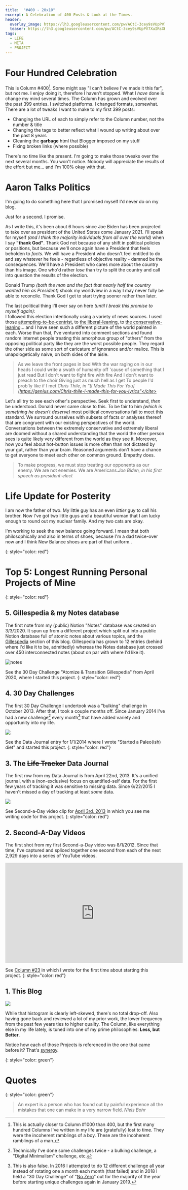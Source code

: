 ```yaml
---
title:  "#400 - 20x10"
excerpt: A Celebration of 400 Posts & Look at the Times.
header:
  overlay_image: https://lh3.googleusercontent.com/pw/ACtC-3cey9sVUpPV7XuIRsXHksw0SiY_Kk5v2i9jle7mtgaZtB7S6GY781sDPYrHKRvifgmBLfTMjAz_sjPIEi4Bi3MDiRZg8dQZ7G5gIaHVFNnz2rszwiPGmkX0tdhVo4IC6tSIpwEUdcKI0Aayy3la7NKc1w=w900
  teaser: https://lh3.googleusercontent.com/pw/ACtC-3cey9sVUpPV7XuIRsXHksw0SiY_Kk5v2i9jle7mtgaZtB7S6GY781sDPYrHKRvifgmBLfTMjAz_sjPIEi4Bi3MDiRZg8dQZ7G5gIaHVFNnz2rszwiPGmkX0tdhVo4IC6tSIpwEUdcKI0Aayy3la7NKc1w=w350
tags:
  - LIFE
  - META
  - PROJECT
---
```


# Four Hundred Celebration

This is Column #400[^1]. Some might say "I can't believe I've made it this far", but not me. I enjoy doing it, therefore I haven't stopped. What I *have* done is change my mind several times. The Column has grown and evolved over the past 399 entries. I switched platforms. I changed formats, somewhat. There are a lot of tweaks I want to make to my first 399 posts:

- Changing the URL of each to simply refer to the Column number, not the number & title
- Changing the tags to better reflect what I wound up writing about over the past 8 years
- Cleaning the **garbage** html that Blogger imposed on my stuff
- Fixing broken links (where possible)

There's no time like the present. I'm going to make those tweaks over the next several months. You won't notice. Nobody will appreciate the results of the effort but me... and I'm 100% okay with that. 

# Aaron Talks Politics

I'm going to do something here that I promised myself I'd never do on my blog.

Just for a second. I promise.

As I write this, it's been about 6 hours since Joe Biden has been projected to take over as president of the United States come January 2021. I'll speak for myself *(and I think the majority individuals from all over the world)* when I say **"thank God"**. Thank God not because of any shift in political policies or positions, but because we'll once again have a President that feels beholden to *facts*. We will have a President who doesn't feel entitled to do and say whatever he feels - regardless of objective reality - damned be the consequences. We'll have a President who cares more about the country than his image. One who'd rather *lose* than try to split the country and call into question the results of the election.

Donald Trump *(both the man and the fact that nearly half the country wanted him as President)* shook my worldview in a way I may never fully be able to reconcile. Thank God I get to start trying sooner rather than later.

The last political thing I'll ever say on here *(until I break this promise to myself again)*:   
I followed this election intentionally using a variety of news sources. I used those [attempting-to-be-centrist](https://apnews.com/), to [the liberal-leaning](https://www.msnbc.com/), to [the conservative-leaning](https://www.foxnews.com/)... and I have seen such a different picture of the world painted in each. Worse than that, I've ventured into comment sections and found random internet people treating this amorphous group of "others" from the opposing political party like they are the worst possible people. They regard the other side as some sort of caricature of ignorance and/or malice. This is unapologetically naive, on both sides of the aisle. 

> As we leave the front pages in bed
> With the war raging on in our heads
> I could write a swath of humanity off
> 'cause of something that I just read
> But I don't want to fight fire with fire
> And I don't want to preach to the choir
> Giving just as much hell as I get
> To people I'd prob'ly like if I met
> <cite>Chris Thile, in "[I Made This For You](https://genius.com/Chris-thile-i-made-this-for-you-lyrics"</cite>

Let's all try to see each other's perspective. Seek first to understand, *then* be understood. Donald never came close to this. To be fair to him *(which is something he doesn't deserve)* most political conversations fail to meet this standard. We surround ourselves with subsets of facts or analyses thereof that are congruent with our existing perspectives of the world. Conversations between the extremely conservative and extremely liberal are doomed without a shared understanding that the world the other person sees is quite likely very different from the world as they see it. Moreover, how you feel about hot-button issues is more often than not dictated by your gut, rather than your brain. Reasoned arguments don't have a chance to get everyone to meet each other on common ground. Empathy does.

> To make progress, we must stop treating our opponents as our enemy. We are not enemies. We are Americans.<cite>Joe Biden, in his first speech as president-elect</cite>

# Life Update for Posterity

I am now the father of two. My little guy has an even *littler* guy to call his brother. Now I've got two little guys and a beautiful woman that I am lucky enough to round out my nuclear family. And my two cats are okay.

I'm working to seek the new balance going forward. I mean that both philosophically and also in terms of shoes, because I'm a dad twice-over now and I think New Balance shoes are part of that uniform..

{: style="color: red"}
# Top 5: Longest Running Personal Projects of Mine
{: style="color: red"}
## 5. Gillespedia & my Notes database
The first note from my (public) Notion "Notes" database was created on 3/3/2020. It spun up from a different project which split out into a public Notion database full of atomic notes about various topics, and the [Gillespedia](https://aarongilly.com/gillespedia) section of this blog. Gillespedia has grown to 12 entries (behind where I'd like it to be, admittedly) whereas the Notes database just crossed over 450 interconnected notes (about on par with where I'd like it).

![notes](https://lh3.googleusercontent.com/pw/ACtC-3dEuF32JjkYFbSHqXBHr7illNNsum5ROiIfC783iQelHNiuuGBGVNvxKJgBjrxgznRTXK-BEJZkGF0U-2p0pstflS0R3CxNx5quZTFYI-gpntXZfnlK6GDK9RsdmUdXTZs27gybgVSXKzcAmJVs6pLnvQ=w950-h466-no?authuser=0)

See the 30 Day Challenge "Atomize & Transition Gillespedia" from April 2020, where I started this project.
{: style="color: red"}
## 4. 30 Day Challenges
The first 30 Day Challenge I undertook was a "bulking" challenge in October 2013. After that, I took a couple months off. Since January 2014 I've had a new challenge[^2] every month[^3] that have added variety and opportunity into my life.

![](https://lh3.googleusercontent.com/pw/ACtC-3dcqJY0bLzKioYlyVkJljo37QxYPAqQcjPaWUfxAr6ydMYU3jgAdjdkmitXTIEc_lAa9Iybyaj_XOWCT8yO8XazGwRJ62lpHma2l1LPxgboI2v2mvKqKpBFIpibgGkW3625zP6rhQcZKA-tSxU210yA7g=w998-h328-no?authuser=0)

See the Data Journal entry for 1/1/2014 where I wrote "Started a Paleo(ish) diet" and started this project.
{: style="color: red"}
## 3. The ~~Life Tracker~~ Data Journal
The first row from my Data Journal is from April 22nd, 2013. It's a unified journal, with a (non-exclusive) focus on quantified-self data. For the first few years of tracking it was sensitive to missing data. Since 6/22/2015 I haven't missed a day of tracking at least *some* data. 

![](https://lh3.googleusercontent.com/pw/ACtC-3edsVn9DL6J_RYshsqwGy4nwljTRWpb8kHeGiXESh1ejmCQoBFywBEV6xsOPnwhC7lViZKtO9B8cJmRTqoJxpADrOXhUha7IpcHup23xo2yqzNF40bwobRDPXDZNaHO-XqrVfwC14uhV11acVicKz-15Q=w882-h553-no?authuser=0)

See Second-a-Day video clip for [April 3rd, 2013]([https://youtu.be/8_AwZQKjplc](https://youtu.be/8_AwZQKjplc)?t=310) in which you see me writing code for this project.
{: style="color: red"}
## 2. Second-A-Day Videos
The first shot from my first Second-a-Day video was 8/1/2012. Since that time, I've captured and spliced together one second from each of the next 2,929 days into a series of YouTube videos.

<iframe width="560" height="315" src="https://www.youtube.com/embed/videoseries?list=PLmlnPk8L9dSJM8HcSDsRFcjrVAGOUfPuw" frameborder="0" allow="accelerometer; autoplay; clipboard-write; encrypted-media; gyroscope; picture-in-picture" allowfullscreen></iframe>

See [Column #23](https://aarongilly.com/23) in which I wrote for the first time about starting this project.
{: style="color: red"}
## 1. This Blog

![](https://lh3.googleusercontent.com/pw/ACtC-3eWvilzVI6Ah3k5UiJQbbjKdIbi2NnlVnFBAs91oM8NrkW-yES963ABXbFb6STqr_Hx-OaMJztWNuQEWsTPaRNXraS3tJwGnPuFpMshSky0HDgU8_w1DZC-s3wlQp8VbSbETL9PjM3ED58B2cKDFM6rTQ=w859-h484-no?authuser=0)

While that histogram is clearly left-skewed, there's no total drop-off. Also having gone back and reviewed a lot of my prior work, the lower frequency from the past few years ties to higher quality. The Column, like everything else in my life lately, is tuned into one of my prime philosophies: **Less, but Better**.  

Notice how each of those Projects is referenced in the one that came before it? That's [synergy]([https://www.notion.so/Synergize-4bf628f94eef4fa4939ce4730c38eb20](https://www.notion.so/Synergize-4bf628f94eef4fa4939ce4730c38eb20)).

{: style="color: green"}
# Quotes
{: style="color: green"}
> An expert is a person who has found out by painful experience all the mistakes that one can make in a very narrow field.
<cite>Niels Bohr</cite>

[^1]: This is actually closer to Column #1000 than 400, but the first many hundred Columns I've written in my life are (gratefully) lost to time. They were the incoherent ramblings of a boy. These are the incoherent ramblings of a man.

[^2]: Technically I've done some challenges twice - a bulking challenge, a "Digital Minimalism" challenge, etc. 

[^3]: This is also false. In 2016 I attempted to do 12 different challenge all year instead of rotating one a month each month (that failed) and in 2018 I held a "30 Day Challenge" of "[No Zero]([https://www.google.com/url?sa=t&rct=j&q=&esrc=s&source=web&cd=&ved=2ahUKEwiw-tKh0MjsAhVNZc0KHRQBAmoQFjAAegQIAhAC&url=https%3A%2F%2Fwww.reddit.com%2Fr%2Fgetdisciplined%2Fcomments%2F1q96b5%2Fi_just_dont_care_about_myself%2Fcdah4af%2F&usg=AOvVaw34kr1z45KNWoqXDfsZGz5Z](https://www.google.com/url?sa=t&rct=j&q=&esrc=s&source=web&cd=&ved=2ahUKEwiw-tKh0MjsAhVNZc0KHRQBAmoQFjAAegQIAhAC&url=https%3A%2F%2Fwww.reddit.com%2Fr%2Fgetdisciplined%2Fcomments%2F1q96b5%2Fi_just_dont_care_about_myself%2Fcdah4af%2F&usg=AOvVaw34kr1z45KNWoqXDfsZGz5Z))" out for the majority of the year before starting unique challenges again in January 2019.